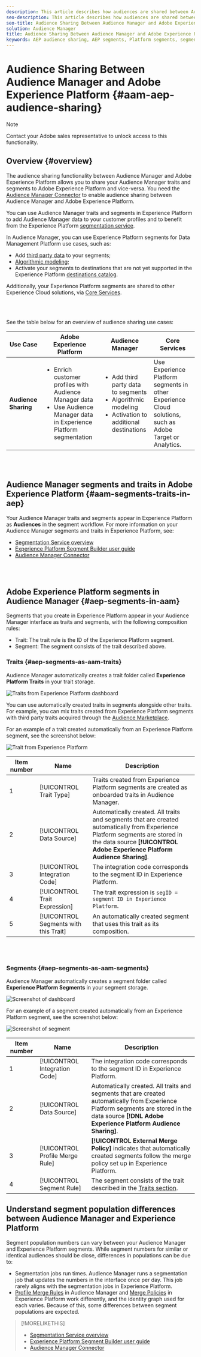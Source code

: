 ```yaml
---
description: This article describes how audiences are shared between Audience Manager and Adobe Experience Platform.
seo-description: This article describes how audiences are shared between Audience Manager and Adobe Experience Platform.
seo-title: Audience Sharing Between Audience Manager and Adobe Experience Platform
solution: Audience Manager
title: Audience Sharing Between Audience Manager and Adobe Experience Platform
keywords: AEP audience sharing, AEP segments, Platform segments, segment sharing, audience sharing, share segments
---
```


# Audience Sharing Between Audience Manager and Adobe Experience Platform {#aam-aep-audience-sharing}

>[!NOTE]
>
> Contact your Adobe sales representative to unlock access to this functionality.

## Overview {#overview}

The audience sharing functionality between Audience Manager and Adobe Experience Platform allows you to share your Audience Manager traits and segments to Adobe Experience Platform and vice-versa. You need the [Audience Manager Connector](https://docs.adobe.com/content/help/en/experience-platform/sources/connectors/adobe-applications/audience-manager.html) to enable audience sharing between Audience Manager and Adobe Experience Platform.

You can use Audience Manager traits and segments in Experience Platform to add Audience Manager data to your customer profiles and to benefit from the Experience Platform [segmentation service](https://www.adobe.io/apis/experienceplatform/home/profile-identity-segmentation/profile-identity-segmentation-services.html#!api-specification/markdown/narrative/technical_overview/segmentation/segmentation-overview.md). 

In Audience Manager, you can use Experience Platform segments for Data Management Platform use cases, such as:
* Add [third party data](/help/using/overview/data-types-collected.md#third-party-data) to your segments;
* [Algorithmic modeling](/help/using/features/algorithmic-models/understanding-models.md);
* Activate your segments to destinations that are not yet supported in the Experience Platform [destinations catalog](https://docs.adobe.com/content/help/en/experience-platform/rtcdp/destinations/destinations-cat/destinations-catalog.html).

Additionally, your Experience Platform segments are shared to other Experience Cloud solutions, via [Core Services](https://docs.adobe.com/content/help/en/core-services/interface/experience-cloud.html).

<br>&nbsp;

See the table below for an overview of audience sharing use cases:

**Use Case** | **Adobe Experience Platform** | **Audience Manager** | **Core Services**
---------|----------|---------|---------
 **Audience Sharing** | <ul><li>Enrich customer profiles with Audience Manager data</li><li>Use Audience Manager data in Experience Platform segmentation</li></ul> | <ul><li>Add third party data to segments</li><li>Algorithmic modeling</li><li>Activation to additional destinations</li></ul> | Use Experience Platform segments in other Experience Cloud solutions, such as Adobe Target or Analytics.

<br>&nbsp;

## Audience Manager segments and traits in Adobe Experience Platform {#aam-segments-traits-in-aep}

Your Audience Manager traits and segments appear in Experience Platform as **Audiences** in the segment workflow. For more information on your Audience Manager segments and traits in Experience Platform, see:

* [Segmentation Service overview](https://docs.adobe.com/content/help/en/experience-platform/segmentation/home.html#audiences)
* [Experience Platform Segment Builder user guide](https://docs.adobe.com/content/help/en/experience-platform/segmentation/ui/overview.html#audiences)
* [Audience Manager Connector](https://docs.adobe.com/content/help/en/experience-platform/sources/connectors/adobe-applications/audience-manager.html)

<br>&nbsp;

## Adobe Experience Platform segments in Audience Manager {#aep-segments-in-aam}

Segments that you create in Experience Platform appear in your Audience Manager interface as traits and segments, with the following composition rules:
* Trait: The trait rule is the ID of the Experience Platform segment.
* Segment: The segment consists of the trait described above.

### Traits {#aep-segments-as-aam-traits}

Audience Manager automatically creates a trait folder called **Experience Platform Traits** in your trait storage.  

![Traits from Experience Platform dashboard](/help/using/integration/integration-aep/assets/aep-traits-dashboard.png)

You can use automatically created traits in segments alongside other traits. For example, you can mix traits created from Experience Platform segments with third party traits acquired through the [Audience Marketplace](/help/using/features/audience-marketplace/audience-marketplace.md).

For an example of a trait created automatically from an Experience Platform segment, see the screenshot below: 

![Trait from Experience Platform](/help/using/integration/integration-aep/assets/aep-trait.png)


Item number | Name | Description
---------|----------|---------
 1 | [!UICONTROL Trait Type] | Traits created from Experience Platform segments are created as onboarded traits in Audience Manager.
 2 | [!UICONTROL Data Source] | Automatically created. All traits and segments that are created automatically from Experience Platform segments are stored in the data source **[!UICONTROL Adobe Experience Platform Audience Sharing]**.
 3 | [!UICONTROL Integration Code] | The integration code corresponds to the segment ID in Experience Platform.
 4 | [!UICONTROL Trait Expression] | The trait expression is `segID = segment ID in Experience Platform`.
 5 | [!UICONTROL Segments with this Trait] | An automatically created segment that uses this trait as its composition.

<br>&nbsp;

### Segments {#aep-segments-as-aam-segments}

Audience Manager automatically creates a segment folder called **Experience Platform Segments** in your segment storage.

![Screenshot of dashboard](/help/using/integration/integration-aep/assets/aep-segments-dashboard.png)

For an example of a segment created automatically from an Experience Platform segment, see the screenshot below:

![Screenshot of segment](/help/using/integration/integration-aep/assets/aep-segment.png)

Item number | Name | Description
---------|----------|---------
 1 | [!UICONTROL Integration Code] | The integration code corresponds to the segment ID in Experience Platform.
 2 | [!UICONTROL Data Source] | Automatically created. All traits and segments that are created automatically from Experience Platform segments are stored in the data source **[!DNL Adobe Experience Platform Audience Sharing]**.
 3 | [!UICONTROL Profile Merge Rule] | **[!UICONTROL External Merge Policy]** indicates that automatically created segments follow the merge policy set up in Experience Platform.
 4 | [!UICONTROL Segment Rule] | The segment consists of the trait described in the [Traits section](#aep-segments-as-aam-traits).

## Understand segment population differences between Audience Manager and Experience Platform 

Segment population numbers can vary between your Audience Manager and Experience Platform segments. While segment numbers for similar or identical audiences should be close, differences in populations can be due to:

* Segmentation jobs run times. Audience Manager runs a segmentation job that updates the numbers in the interface once per day. This job rarely aligns with the segmentation jobs in Experience Platform.
* [Profile Merge Rules](/help/using/features/profile-merge-rules/merge-rules-overview.md) in Audience Manager and [Merge Policies](https://docs.adobe.com/content/help/en/experience-platform/profile/ui/merge-policies.html) in Experience Platform work differently, and the identity graph used for each varies. Because of this, some differences between segment populations are expected.


>[!MORELIKETHIS]
>
>* [Segmentation Service overview](https://docs.adobe.com/content/help/en/experience-platform/segmentation/home.html#audiences)
>* [Experience Platform Segment Builder user guide](https://docs.adobe.com/content/help/en/experience-platform/segmentation/ui/overview.html#audiences)
>* [Audience Manager Connector](https://docs.adobe.com/content/help/en/experience-platform/sources/connectors/adobe-applications/audience-manager.html) 
